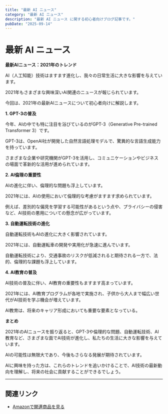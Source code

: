 ```yaml
---
title: "最新 AI ニュース"
category: "最新 AI ニュース"
description: "最新 AI ニュース に関する初心者向けブログ記事です。"
pubDate: "2025-09-14"
---
```


# 最新 AI ニュース

**最新AIニュース：2021年のトレンド**

AI（人工知能）技術はますます進化し、我々の日常生活に大きな影響を与えています。

2021年もさまざまな興味深いAI関連のニュースが報じられています。

今回は、2021年の最新AIニュースについて初心者向けに解説します。



**1. GPT-3の普及**

今年、AIの中でも特に注目を浴びているのがGPT-3（Generative Pre-trained Transformer 3）です。

GPT-3は、OpenAI社が開発した自然言語処理モデルで、驚異的な言語生成能力を持っています。

さまざまな企業や研究機関がGPT-3を活用し、コミュニケーションやビジネスの場面で革新的な活用が進められています。



**2. AI倫理の重要性**

AIの進化に伴い、倫理的な問題も浮上しています。

2021年には、AIの使用において倫理的な考慮がますます求められています。

例えば、差別的な偏見を学習する可能性があるという点や、プライバシーの侵害など、AI技術の悪用についての懸念が広がっています。



**3. 自動運転技術の進化**

自動運転技術もAIの進化に大きく影響されています。

2021年には、自動運転車の開発や実用化が急速に進んでいます。

自動運転技術により、交通事故のリスクが低減されると期待される一方で、法的、倫理的な課題も浮上しています。



**4. AI教育の普及**

AI技術の普及に伴い、AI教育の重要性もますます高まっています。

2021年には、AI教育プログラムが各地で実施され、子供から大人まで幅広い世代がAI技術を学ぶ機会が増えています。

AI教育は、将来のキャリア形成においても重要な要素となっている。



**まとめ**

2021年のAIニュースを振り返ると、GPT-3や倫理的な問題、自動運転技術、AI教育など、さまざまな面でAI技術が進化し、私たちの生活に大きな影響を与えています。

AIの可能性は無限大であり、今後もさらなる発展が期待されています。

AIに興味を持った方は、これらのトレンドを追いかけることで、AI技術の最新動向を理解し、将来の社会に貢献することができるでしょう。



---

## 関連リンク

- [Amazonで関連商品を見る](https://www.amazon.co.jp/s?k=%E6%9C%80%E6%96%B0+AI+%E3%83%8B%E3%83%A5%E3%83%BC%E3%82%B9&tag=autowritehubai-22)
